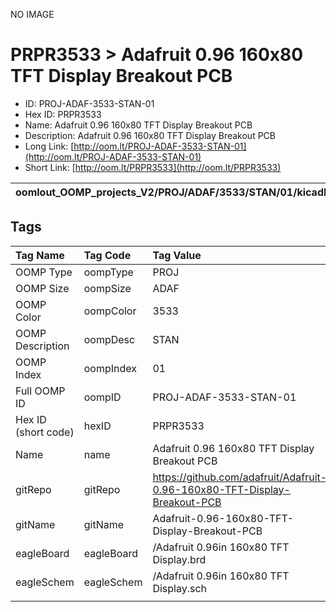 


  
NO IMAGE  
# PRPR3533 > Adafruit 0.96 160x80 TFT Display Breakout PCB

- ID: PROJ-ADAF-3533-STAN-01
- Hex ID: PRPR3533
- Name: Adafruit 0.96 160x80 TFT Display Breakout PCB
- Description: Adafruit 0.96 160x80 TFT Display Breakout PCB
- Long Link: [http://oom.lt/PROJ-ADAF-3533-STAN-01](http://oom.lt/PROJ-ADAF-3533-STAN-01)
- Short Link: [http://oom.lt/PRPR3533](http://oom.lt/PRPR3533)
  

|oomlout_OOMP_projects_V2/PROJ/ADAF/3533/STAN/01/kicadPcb3dFront.png|oomlout_OOMP_projects_V2/PROJ/ADAF/3533/STAN/01/kicadPcb3dBack.png|oomlout_OOMP_projects_V2/PROJ/ADAF/3533/STAN/01/kicadPcb3d.png||
| :---: | :---: | :---: | :---: |

## Tags
  

|Tag Name|Tag Code|Tag Value|
| :--- | :--- | :--- |
|OOMP Type|oompType|PROJ|
|OOMP Size|oompSize|ADAF|
|OOMP Color|oompColor|3533|
|OOMP Description|oompDesc|STAN|
|OOMP Index|oompIndex|01|
|Full OOMP ID|oompID|PROJ-ADAF-3533-STAN-01|
|Hex ID (short code)|hexID|PRPR3533|
|Name|name|Adafruit 0.96 160x80 TFT Display Breakout PCB|
|gitRepo|gitRepo|https://github.com/adafruit/Adafruit-0.96-160x80-TFT-Display-Breakout-PCB|
|gitName|gitName|Adafruit-0.96-160x80-TFT-Display-Breakout-PCB|
|eagleBoard|eagleBoard|/Adafruit 0.96in 160x80 TFT Display.brd|
|eagleSchem|eagleSchem|/Adafruit 0.96in 160x80 TFT Display.sch|
||||
